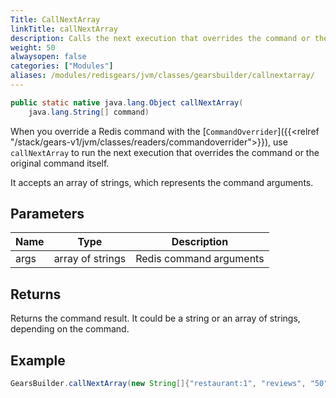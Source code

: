 ```yaml
---
Title: CallNextArray
linkTitle: callNextArray
description: Calls the next execution that overrides the command or the original command itself.
weight: 50
alwaysopen: false
categories: ["Modules"]
aliases: /modules/redisgears/jvm/classes/gearsbuilder/callnextarray/
---
```


```java
public static native java.lang.Object callNextArray(
    java.lang.String[] command)
```

When you override a Redis command with the [`CommandOverrider`]({{<relref "/stack/gears-v1/jvm/classes/readers/commandoverrider">}}), use `callNextArray` to run the next execution that overrides the command or the original command itself.

It accepts an array of strings, which represents the command arguments.

## Parameters

| Name | Type | Description |
|------|------|-------------|
| args | array of strings | Redis command arguments |

## Returns

Returns the command result. It could be a string or an array of strings, depending on the command.

## Example

```java
GearsBuilder.callNextArray(new String[]{"restaurant:1", "reviews", "50"});
```